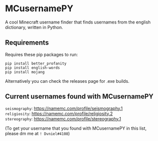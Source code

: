# MCusernamePY
A cool Minecraft username finder that finds usernames from the english dictionary, written in Python.

## Requirements
Requires these pip packages to run:
```
pip install better_profanity
pip install english-words
pip install mojang
```

Alternatively you can check the releases page for .exe builds.

## Current usernames found with MCusernamePY

`seismography`: https://namemc.com/profile/seismography.1 <br> 
`religiosity`: https://namemc.com/profile/religiosity.2 <br> 
`stereography`: https://namemc.com/profile/stereography.1 <br> 

(To get your username that you found with MCusernamePY in this list, please dm me at `! Dvniel#4108`)
